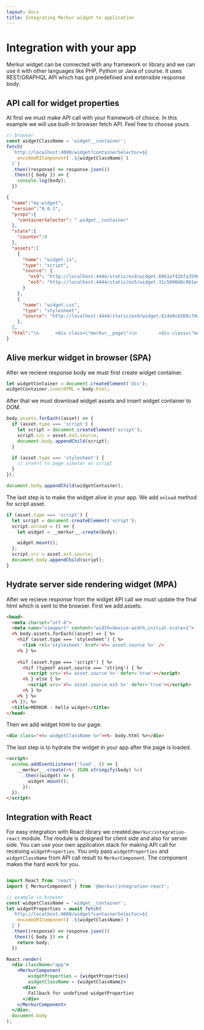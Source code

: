 ```yaml
---
layout: docs
title: Integrating Merkur widget to application
---
```


# Integration with your app

Merkur widget can be connected with any framework or library and we can use it with other languages like PHP, Python or Java of course. It uses REST/GRAPHQL API which has got predefined and extensible response body.

## API call for widget properties

At first we must make API call with your framework of choice. In this example we will use built-in browser fetch API. Feel free to choose yours.

```javascript
// browser
const widgetClassName = 'widget__container';
fetch(
  `http://localhost:4000/widget?containerSelector=${
    encodeURIComponent(`.${widgetClassName}`)
  }`)
  .then((response) => response.json())
  .then(({ body }) => {
    console.log(body);
  })
```

```json
{
  "name":"my-widget",
  "version":"0.0.1",
  "props":{
    "containerSelector": ".widget__container"
  },
  "state":{
    "counter":0
  },
  "assets":[
    {
      "name": "widget.js",
      "type": "script",
      "source": {
        "es9": "http://localhost:4444/static/es9/widget.6961af42bfa3596bb147.js",
        "es5": "http://localhost:4444/static/es5/widget.31c5090d8c961e43fade.js"
      }
    },
    {
      "name": "widget.css",
      "type": "stylesheet",
      "source": "http://localhost:4444/static/es9/widget.814e0cb568c7ddc0725d.css"
    },
  ],
  "html":"\n      <div class=\"merkur__page\">\n        <div class=\"merkur__headline\">\n          <div class=\"merkur__view\">\n            \n    <div class=\"merkur__icon\">\n      <img src=\"http://localhost:4444/static/merkur-icon.png\" alt=\"Merkur\">\n    </div>\n  \n            \n    <h1>Welcome to <a href=\"https://github.com/mjancarik/merkur\">MERKUR</a>,<br> a javascript library for front-end microservices.</h1>\n  \n            \n    <p>The widget's name is <strong>my-widget@0.0.1</strong>.</p>\n  \n          </div>\n        </div>\n        <div class=\"merkur__view\">\n          \n    <div>\n      <h2>Counter widget:</h2>\n      <p>Count: 0</p>\n      <button onclick=\"return ((...rest) =&gt; {\n        return originalFunction(widget, ...rest);\n      }).call(this, event)\">\n        increase counter\n      </button>\n      <button onclick=\"return ((...rest) =&gt; {\n        return originalFunction(widget, ...rest);\n      }).call(this, event)\">\n        reset counter\n      </button>\n    </div>\n  \n        </div>\n      </div>\n  "
}
```

## Alive merkur widget in browser (SPA)

After we recieve response body we must first create widget container.

```javascript
let widgetContainer = document.createElement('div');
widgetContainer.innerHTML = body.html;
```

After that we must download widget assets and insert widget container to DOM.

```javascript
body.assets.forEach((asset) => {
  if (asset.type === 'script') {
    let script = document.createElement('script');
    script.src = asset.es5.source;
    document.body.appendChild(script);
  }

  if (asset.type === 'stylesheet') {
    // insert to page simalar as script
  }
});

document.body.appendChild(widgetContainer);
```

The last step is to make the widget alive in your app. We add `onload` method for script asset.

```javascript
if (asset.type === 'script') {
  let script = document.createElement('script');
  script.onload = () => {
    let widget = __merkur__.create(body);

    widget.mount();
  };
  script.src = asset.es5.source;
  document.body.appendChild(script);
}
```

## Hydrate server side rendering widget (MPA)

After we recieve response from the widget API call we must update the final html which is sent to the browser. First we add assets.

```html
<head>
  <meta charset="utf-8">
  <meta name="viewport" content="width=device-width,initial-scale=1">
  <% body.assets.forEach((asset) => { %>
    <%if (asset.type === 'stylesheet') { %>
      <link rel='stylesheet' href='<%= asset.source %>' />
    <% } %>
    
    <%if (asset.type === 'script') { %>
      <%if (typeof asset.source === 'string') { %>
        <script src='<%= asset.source %>' defer='true'></script>
      <% } else { %>
        <script src='<%= asset.source.es5 %>' defer='true'></script>
      <% } %>
    <% } %>
  <% }); %>
  <title>MERKUR - hello widget</title>
</head>
```

Then we add widget html to our page.

```html
<div class="<%= widgetClassName %>"><%- body.html %></div>
```

The last step is to hydrate the widget in your app after the page is loaded.

```html
<script>
  window.addEventListener('load', () => {
    __merkur__.create(<%- JSON.stringify(body) %>)
      .then((widget) => {
        widget.mount();
      });
  });
</script>
```

## Integration with React

For easy integration with React library we created `@merkur/integration-react` module. The module is designed for client side and also for server side. You can use your own application stack for making API call for receiving `widgetProperties`. You only pass `widgetProperties` and `widgetClassName` from API call result to `MerkurComponent`. The component makes the hard work for you.

```jsx

import React from 'react';
import { MerkurComponent } from '@merkur/integration-react';

// example in browser
const widgetClassName = 'widget__container';
let widgetProperties = await fetch(
  `http://localhost:4000/widget?containerSelector=${
    encodeURIComponent(`.${widgetClassName}`)
  }`)
  .then((response) => response.json())
  .then(({ body }) => {
    return body;
  })

React.render(
  <div className="app">
    <MerkurComponent
        widgetProperties = {widgetProperties}
        widgetClassName = {widgetClassName}>
      <div>
        Fallback for undefined widgetProperties
      </div>
    </MerkurComponent>
  </div>,
  document.body
);
```